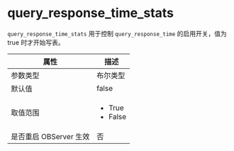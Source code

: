 # query_response_time_stats

`query_response_time_stats` 用于控制 `query_response_time` 的启用开关，值为 true 时才开始写表。

| 属性 | 描述 |
| --- | --- |
| 参数类型 | 布尔类型 |
| 默认值 | false |
| 取值范围 | <ul><li>True</li><li>False</li></ul>     |
| 是否重启 OBServer 生效 | 否 |
